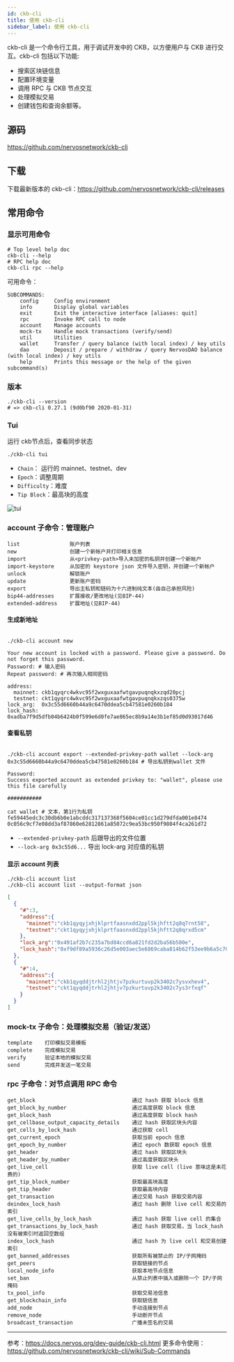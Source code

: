 ```yaml
---
id: ckb-cli
title: 使用 ckb-cli
sidebar_label: 使用 ckb-cli
---
```


ckb-cli 是一个命令行工具，用于调试开发中的 CKB，以方便用户与 CKB 进行交互。ckb-cli 包括以下功能:
- 搜索区块链信息
- 配置环境变量
- 调用 RPC 与 CKB 节点交互
- 处理模拟交易
- 创建钱包和查询余额等。

## 源码

https://github.com/nervosnetwork/ckb-cli

## 下载

下载最新版本的 ckb-cli：https://github.com/nervosnetwork/ckb-cli/releases

## 常用命令

### 显示可用命令

```shell
# Top level help doc
ckb-cli --help
# RPC help doc
ckb-cli rpc --help
```

可用命令：
```
SUBCOMMANDS:
    config     Config environment
    info       Display global variables
    exit       Exit the interactive interface [aliases: quit]
    rpc        Invoke RPC call to node
    account    Manage accounts
    mock-tx    Handle mock transactions (verify/send)
    util       Utilities
    wallet     Transfer / query balance (with local index) / key utils
    dao        Deposit / prepare / withdraw / query NervosDAO balance (with local index) / key utils
    help       Prints this message or the help of the given subcommand(s)
```

### 版本

```
./ckb-cli --version
# => ckb-cli 0.27.1 (9d0bf90 2020-01-31)
```

### Tui

运行 ckb节点后，查看同步状态

```shell
./ckb-cli tui
```

* `Chain`： 运行的 mainnet、testnet、dev
* `Epoch`：调整周期
* `Difficulty`：难度
* `Tip Block`：最高块的高度

![tui](/img/docs/tui.png)

### account 子命令：管理账户

```
list                账户列表
new                 创建一个新帐户并打印相关信息
import              从<privkey-path>导入未加密的私钥并创建一个新帐户
import-keystore     从加密的 keystore json 文件导入密钥，并创建一个新帐户
unlock              解锁账户
update              更新账户密码
export              导出主私钥和链码为十六进制纯文本(由自己承担风险)
bip44-addresses     扩展接收/更改地址(见BIP-44)
extended-address    扩展地址(见BIP-44)
```

#### 生成新地址

```shell

./ckb-cli account new

Your new account is locked with a password. Please give a password. Do not forget this password.
Password: # 输入密码
Repeat password: # 再次输入相同密码

address:
  mainnet: ckb1qyqrc4wkvc95f2wxguxaafwtgavpuqnqkxzqd20pcj
  testnet: ckt1qyqrc4wkvc95f2wxguxaafwtgavpuqnqkxzqs0375w
lock_arg:  0x3c55d6660b44a9c6470ddea5cb47581e0260b184
lock_hash: 0xadba7f9d5dfb04b6424b0f599e6d0fe7ae865ec8b9a14e3b1ef85d0d93017d46
```

#### 查看私钥

```shell

./ckb-cli account export --extended-privkey-path wallet --lock-arg 0x3c55d6660b44a9c6470ddea5cb47581e0260b184 # 导出私钥到wallet 文件

Password:
Success exported account as extended privkey to: "wallet", please use this file carefully

###########

cat wallet # 文本，第1行为私钥
fe59445edc3c30db6b0e1abcddc317137368f5604ce01cc1d279dfda001e8474
0c056c9cf7e08dd3af87860e62812861a85072c9ea53bc950f9804f4ca261d72

```

* `--extended-privkey-path` 后跟导出的文件位置
* `--lock-arg 0x3c55d6...` 导出 lock-arg 对应值的私钥

#### 显示 account 列表

```shell
./ckb-cli account list
./ckb-cli account list --output-format json
```

```json
[
  {
    "#":3,
    "address":{
      "mainnet":"ckb1qyqyjxhjklprtfaasnxdd2ppl5kjhftt2q8q7rnt58",
      "testnet":"ckt1qyqyjxhjklprtfaasnxdd2ppl5kjhftt2q8qrxd5cm"
    },
    "lock_arg":"0x491af2b7c235a7bd84ccd6a821fd2d2ba56b500e",
    "lock_hash":"0xf9df89a5936c26d5e003aec5e6869caba814b62f53ee9b6a5c70c2380d65da3f"
  },
  {
    "#":4,
    "address":{
      "mainnet":"ckb1qyqddjtrhl2jhtjv7pzkurtuvp2k3402c7ysvxhev4",
      "testnet":"ckt1qyqddjtrhl2jhtjv7pzkurtuvp2k3402c7ys3rfxqf"
    }
  }
]
```

### mock-tx 子命令：处理模拟交易（验证/发送）

```
template    打印模拟交易模板
complete    完成模拟交易
verify      验证本地的模拟交易
send        完成并发送一笔交易
```

### rpc 子命令：对节点调用 RPC 命令

```
get_block                               通过 hash 获取 block 信息
get_block_by_number                     通过高度获取 block 信息
get_block_hash                          通过高度获取 block hash
get_cellbase_output_capacity_details    通过 hash 获取区块头内容
get_cells_by_lock_hash                  通过获取 cell
get_current_epoch                       获取当前 epoch 信息
get_epoch_by_number                     通过 epoch 数获取 epoch 信息
get_header                              通过 hash 获取区块头
get_header_by_number                    通过高度获取区块头
get_live_cell                           获取 live cell (live 意味这是未花费的)
get_tip_block_number                    获取最高块高度
get_tip_header                          获取最高块内容
get_transaction                         通过交易 hash 获取交易内容
deindex_lock_hash                       通过 hash 删除 live cell 和交易的索引
get_live_cells_by_lock_hash             通过 hash 获取 live cell 的集合
get_transactions_by_lock_hash           通过 hash 获取交易，当 lock_hash 没有被索引时返回空数组
index_lock_hash                         通过 hash 为 live cell 和交易创建索引
get_banned_addresses                    获取所有被禁止的 IP/子网掩码
get_peers                               获取链接的节点
local_node_info                         获取本地节点信息
set_ban                                 从禁止列表中插入或删除一个 IP/子网掩码
tx_pool_info                            获取交易池信息
get_blockchain_info                     获取链信息
add_node                                手动连接到节点
remove_node                             手动断开节点
broadcast_transaction                   广播未签名的交易
```

---

参考：https://docs.nervos.org/dev-guide/ckb-cli.html
更多命令使用：https://github.com/nervosnetwork/ckb-cli/wiki/Sub-Commands